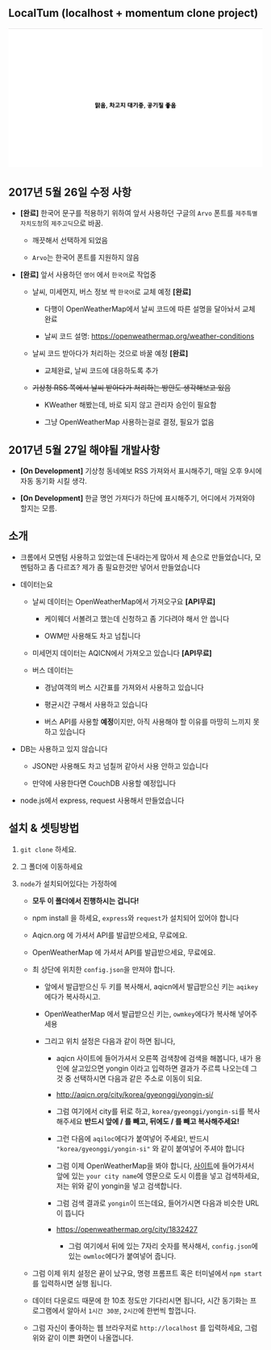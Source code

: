 ## LocalTum (localhost + momentum clone project)

![](photo1.PNG)

## 2017년 5월 26일 수정 사항

- **[완료]** 한국어 문구를 적용하기 위하여 앞서 사용하던 구글의 `Arvo` 폰트를 `제주특별자치도청`의 `제주고딕`으로 바꿈.

    - 깨끗해서 선택하게 되었음

    - `Arvo`는 한국어 폰트를 지원하지 않음

- **[완료]** 앞서 사용하던 `영어` 에서 `한국어`로 작업중

    - 날씨, 미세먼지, 버스 정보 싹 `한국어`로 교체 예정 **[완료]**

        - 다행이 OpenWeatherMap에서 날씨 코드에 따른 설명을 달아놔서 교체 완료

        - 날씨 코드 설명: https://openweathermap.org/weather-conditions

    - 날씨 코드 받아다가 처리하는 것으로 바꿀 예정 **[완료]**

        - 교체완료, 날씨 코드에 대응하도록 추가

    - ~~기상청 RSS 쪽에서 날씨 받아다가 처리하는 방안도 생각해보고 있음~~

        - KWeather 해봤는데, 바로 되지 않고 관리자 승인이 필요함

        - 그냥 OpenWeatherMap 사용하는걸로 결정, 필요가 없음

## 2017년 5월 27일 해야될 개발사항

- **[On Development]** 기상청 동네예보 RSS 가져와서 표시해주기, 매일 오후 9시에 자동 동기화 시킬 생각.

- **[On Development]** 한글 명언 가져다가 하단에 표시해주기, 어디에서 가져와야 할지는 모름. 

## 소개

- 크롬에서 모멘텀 사용하고 있었는데 돈내라는게 많아서 제 손으로 만들었습니다, 모멘텀하고 좀 다르죠? 제가 좀 필요한것만 넣어서 만들었습니다

- 데이터는요

    - 날씨 데이터는 OpenWeatherMap에서 가져오구요 **[API무료]**

        - 케이웨더 서볼려고 했는데 신청하고 좀 기다려야 해서 안 씁니다

        - OWM만 사용해도 차고 넘칩니다

    - 미세먼지 데이터는 AQICN에서 가져오고 있습니다 **[API무료]**

    - 버스 데이터는

        - 경남여객의 버스 시간표를 가져와서 사용하고 있습니다

        - 평균시간 구해서 사용하고 있습니다

        - 버스 API를 사용할 **예정**이지만, 아직 사용해야 할 이유를 마땅히 느끼지 못하고 있습니다

- DB는 사용하고 있지 않습니다 

    - JSON만 사용해도 차고 넘칠꺼 같아서 사용 안하고 있습니다

    - 만약에 사용한다면 CouchDB 사용할 예정입니다

- node.js에서 express, request 사용해서 만들었습니다

## 설치 & 셋팅방법

1. `git clone` 하세요.

2. 그 폴더에 이동하세요

3. `node`가 설치되어있다는 가정하에

    - **모두 이 폴더에서 진행하시는 겁니다!**

    - npm install 을 하세요, `express`와 `request`가 설치되어 있어야 합니다

    - Aqicn.org 에 가셔서 API를 발급받으세요, 무료에요.

    - OpenWeatherMap 에 가셔서 API를 발급받으세요, 무료에요.

    - 최 상단에 위치한 `config.json`을 만져야 합니다.

        - 앞에서 발급받으신 두 키를 복사해서, aqicn에서 발급받으신 키는 `aqikey`에다가 복사하시고.

        - OpenWeatherMap 에서 발급받으신 키는, `owmkey`에다가 복사해 넣어주세용

        - 그리고 위치 설정은 다음과 같이 하면 됩니다, 

            - aqicn 사이트에 들어가셔서 오른쪽 검색창에 검색을 해봅니다, 내가 용인에 살고있으면 yongin 이라고 입력하면 결과가 주르륵 나오는데 그것 중 선택하시면 다음과 같은 주소로 이동이 되요.

            - http://aqicn.org/city/korea/gyeonggi/yongin-si/ 

            - 그럼 여기에서 city를 뒤로 하고, `korea/gyeonggi/yongin-si`를 복사해주세요 **반드시 앞에 / 를 빼고, 뒤에도 / 를 빼고 복사해주세요!**

            - 그런 다음에 `aqiloc`에다가 붙여넣어 주세요!, 반드시 `"korea/gyeonggi/yongin-si"` 와 같이 붙여넣어 주셔야 합니다

            - 그럼 이제 OpenWeatherMap을 봐야 합니다, [사이트](https://openweathermap.org/)에 들어가셔서 앞에 있는 `your city name`에 영문으로 도시 이름을 넣고 검색하세요, 저는 위와 같이 yongin을 넣고 검색합니다.

            - 그럼 검색 결과로 `yongin`이 뜨는데요, 들어가시면 다음과 비슷한 URL이 뜹니다

            - https://openweathermap.org/city/1832427

                - 그럼 여기에서 뒤에 있는 7자리 숫자를 복사해서, `config.json`에 있는 `owmloc`에다가 붙여넣어 줍니다.

    - 그럼 이제 위치 설정은 끝이 났구요, 명령 프롬프트 혹은 터미널에서 `npm start`를 입력하시면 실행 됩니다.

    - 데이터 다운로드 때문에 한 10초 정도만 기다리시면 됩니다, 시간 동기화는 프로그램에서 알아서 `1시간 30분`, `2시간`에 한번씩 할껍니다.

    - 그럼 자신이 좋아하는 웹 브라우저로 `http://localhost` 를 입력하세요, 그럼 위와 같이 이쁜 화면이 나올껍니다.